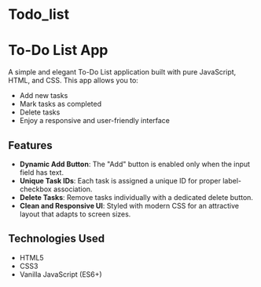 # Todo_list
# To-Do List App

A simple and elegant To-Do List application built with pure JavaScript, HTML, and CSS. This app allows you to:

- Add new tasks
- Mark tasks as completed
- Delete tasks
- Enjoy a responsive and user-friendly interface


## Features

- **Dynamic Add Button**: The "Add" button is enabled only when the input field has text.
- **Unique Task IDs**: Each task is assigned a unique ID for proper label-checkbox association.
- **Delete Tasks**: Remove tasks individually with a dedicated delete button.
- **Clean and Responsive UI**: Styled with modern CSS for an attractive layout that adapts to screen sizes.

## Technologies Used

- HTML5
- CSS3
- Vanilla JavaScript (ES6+)

